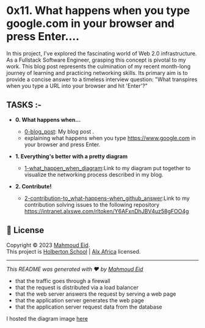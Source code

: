 # 0x11. What happens when you type google.com in your browser and press Enter....

In this project, I've explored the fascinating world of Web 2.0 infrastructure. As a Fullstack Software Engineer, grasping this concept is pivotal to my work. This blog post represents the culmination of my recent month-long journey of learning and practicing networking skills. Its primary aim is to provide a concise answer to a timeless interview question: "What transpires when you type a URL into your browser and hit 'Enter'?"

## TASKS :-

* **0. What happens when...**
  * [0-blog_post](./0-blog_post): My blog post .
  *  explaining what happens when you type https://www.google.com in your browser and press Enter.

* **1. Everything's better with a pretty diagram**
  * [1-what_happen_when_diagram](./1-what_happen_when_diagram):Link to my diagram put together to visualize the networking
  process described in my blog.

* **2. Contribute!**
  * [2-contribution-to_what-happens-when_github_answer](./2-contribution-to_what-happens-when_github_answer):Link to my contribution solving issues to the following  repository https://intranet.alxswe.com/rltoken/Y6AFxnDhJBV4uz58gFOO4g


## 📝 License

Copyright © 2023 [Mahmoud Eid](https://github.com/Mado007).<br />
This project is [Holberton School](https://github.com/holbertonschool) | [Alx Africa](https://www.alxafrica.com/)  licensed.

---

_This README was generated with ❤️ by [Mahmoud Eid](https://github.com/Mado007)_
- that the traffic goes through a firewall
- that the request is distributed via a load balancer
- that the web server answers the request by serving a web page
- that the application server generates the web page
- that the application server request data from the database

I hosted the diagram image [here](https://imgbox/...)

